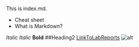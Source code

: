 This is index.md.

* Cheat sheet
* What is Markdown?

_Italic_
*Italic*
**Bold**
##Heading2
[LinkToLabReports](https://charlotqi.github.io/cse15l-lab-reports/)
![alt](https://pngimg.com/uploads/apple/apple_PNG12405.png)
